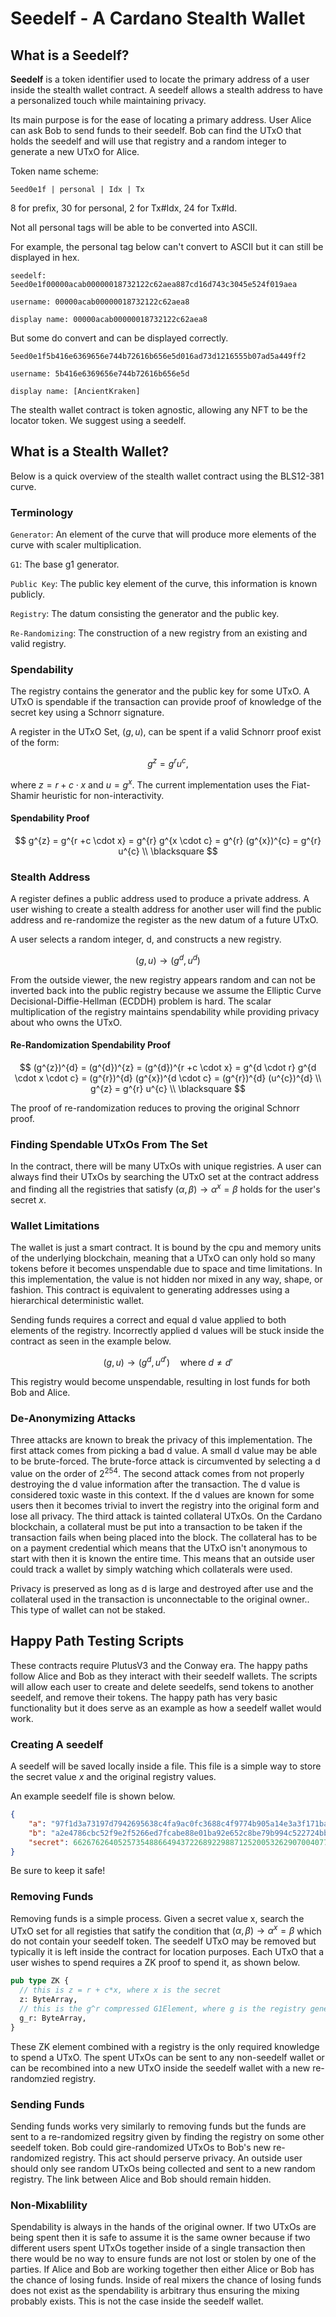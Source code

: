 # Seedelf - A Cardano Stealth Wallet

## What is a Seedelf?

**Seedelf** is a token identifier used to locate the primary address of a user inside the stealth wallet contract. A seedelf allows a stealth address to have a personalized touch while maintaining privacy.

Its main purpose is for the ease of locating a primary address. User Alice can ask Bob to send funds to their seedelf. Bob can find the UTxO that holds the seedelf and will use that registry and a random integer to generate a new UTxO for Alice.

Token name scheme:

```
5eed0e1f | personal | Idx | Tx
```

8 for prefix, 30 for personal, 2 for Tx#Idx, 24 for Tx#Id.

Not all personal tags will be able to be converted into ASCII.

For example, the personal tag below can't convert to ASCII but it can still be displayed in hex.

```
seedelf: 5eed0e1f00000acab00000018732122c62aea887cd16d743c3045e524f019aea

username: 00000acab00000018732122c62aea8

display name: 00000acab00000018732122c62aea8
```

But some do convert and can be displayed correctly.

```
5eed0e1f5b416e6369656e744b72616b656e5d016ad73d1216555b07ad5a449ff2

username: 5b416e6369656e744b72616b656e5d

display name: [AncientKraken]
```

The stealth wallet contract is token agnostic, allowing any NFT to be the locator token. We suggest using a seedelf.

## What is a Stealth Wallet?

Below is a quick overview of the stealth wallet contract using the BLS12-381 curve.

### Terminology

`Generator`: An element of the curve that will produce more elements of the curve with scaler multiplication.

`G1`: The base g1 generator.

`Public Key`: The public key element of the curve, this information is known publicly.

`Registry`: The datum consisting the generator and the public key.

`Re-Randomizing`: The construction of a new registry from an existing and valid registry.

### Spendability

The registry contains the generator and the public key for some UTxO. A UTxO is spendable if the transaction can provide proof of knowledge of the secret key using a Schnorr signature.

A register in the UTxO Set, $(g, u)$, can be spent if a valid Schnorr proof exist of the form:

$$
g^{z} = g^r u^c,
$$

where $z = r + c \cdot x$ and $u = g^{x}$. The current implementation uses the Fiat-Shamir heuristic for non-interactivity.

#### Spendability Proof

$$
g^{z} = g^{r +c \cdot x} = g^{r} g^{x \cdot c} = g^{r} (g^{x})^{c}  = g^{r} u^{c} \\ \blacksquare
$$ 


### Stealth Address

A register defines a public address used to produce a private address. A user wishing to create a stealth address for another user will find the public address and re-randomize the register as the new datum of a future UTxO.

A user selects a random integer, d, and constructs a new registry.

$$
(g, u) \rightarrow (g^{d}, u^{d})
$$

From the outside viewer, the new registry appears random and can not be inverted back into the public registry because we assume the Elliptic Curve Decisional-Diffie-Hellman (ECDDH) problem is hard. The scalar multiplication of the registry maintains spendability while providing privacy about who owns the UTxO.

#### Re-Randomization Spendability Proof

$$
(g^{z})^{d} = (g^{d})^{z} = (g^{d})^{r +c \cdot x} = g^{d \cdot r} g^{d \cdot x \cdot c} = (g^{r})^{d} (g^{x})^{d \cdot c} = (g^{r})^{d} (u^{c})^{d} \\
g^{z} = g^{r} u^{c} \\ \blacksquare
$$

The proof of re-randomization reduces to proving the original Schnorr proof.

### Finding Spendable UTxOs From The Set

In the contract, there will be many UTxOs with unique registries. A user can always find their UTxOs by searching the UTxO set at the contract address and finding all the registries that satisfy $(\alpha, \beta) \rightarrow \alpha^{x} = \beta$ holds for the user's secret $x$.

### Wallet Limitations

The wallet is just a smart contract. It is bound by the cpu and memory units of the underlying blockchain, meaning that a UTxO can only hold so many tokens before it becomes unspendable due to space and time limitations. In this implementation, the value is not hidden nor mixed in any way, shape, or fashion. This contract is equivalent to generating addresses using a hierarchical deterministic wallet.

Sending funds requires a correct and equal d value applied to both elements of the registry. Incorrectly applied d values will be stuck inside the contract as seen in the example below.

$$
(g, u) \rightarrow (g^{d}, u^{d'}) \quad \text{where } d \neq d'
$$

This registry would become unspendable, resulting in lost funds for both Bob and Alice.

### De-Anonymizing Attacks

Three attacks are known to break the privacy of this implementation. The first attack comes from picking a bad d value. A small d value may be able to be brute-forced. The brute-force attack is circumvented by selecting a d value on the order of $2^{254}$. The second attack comes from not properly destroying the d value information after the transaction. The d value is considered toxic waste in this context. If the d values are known for some users then it becomes trivial to invert the registry into the original form and lose all privacy. The third attack is tainted collateral UTxOs. On the Cardano blockchain, a collateral must be put into a transaction to be taken if the transaction fails when being placed into the block. The collateral has to be on a payment credential which means that the UTxO isn't anonymous to start with then it is known the entire time. This means that an outside user could track a wallet by simply watching which collaterals were used.

Privacy is preserved as long as d is large and destroyed after use and the collateral used in the transaction is unconnectable to the original owner.. This type of wallet can not be staked.

## Happy Path Testing Scripts

These contracts require PlutusV3 and the Conway era. The happy paths follow Alice and Bob as they interact with their seedelf wallets. The scripts will allow each user to create and delete seedelfs, send tokens to another seedelf, and remove their tokens. The happy path has very basic functionality but it does serve as an example as how a seedelf wallet would work.

### Creating A seedelf

A seedelf will be saved locally inside a file. This file is a simple way to store the secret value $x$ and the original registry values.

An example seedelf file is shown below.
```json
{
    "a": "97f1d3a73197d7942695638c4fa9ac0fc3688c4f9774b905a14e3a3f171bac586c55e83ff97a1aeffb3af00adb22c6bb",
    "b": "a2e4786cbc52f9e2f5266ed7fcabe88e01ba92e652c8be79b994c522724bba015ccdd038f42aa03f907a0f6ffe16fc4c",
    "secret": 6626762640525735488664943722689229887125200532629070040776184331198666927087
}
```

Be sure to keep it safe!

### Removing Funds

Removing funds is a simple process. Given a secret value x, search the UTxO set for all registies that satify the condition that $(\alpha, \beta) \rightarrow \alpha^{x} = \beta$ which do not contain your seedelf token. The seedelf UTxO may be removed but typically it is left inside the contract for location purposes. Each UTxO that a user wishes to spend requires a ZK proof to spend it, as shown below.


```rust
pub type ZK {
  // this is z = r + c*x, where x is the secret
  z: ByteArray,
  // this is the g^r compressed G1Element, where g is the registry generator
  g_r: ByteArray,
}
```

These ZK element combined with a registry is the only required knowledge to spend a UTxO. The spent UTxOs can be sent to any non-seedelf wallet or can be recombined into a new UTxO inside the seedelf wallet with a new re-randomzied registry.

### Sending Funds

Sending funds works very similarly to removing funds but the funds are sent to a re-randomized regsitry given by finding the registry on some other seedelf token. Bob could gire-randomized UTxOs to Bob's new re-randomized registry. This act should perserve privacy. An outside user should only see random UTxOs being collected and sent to a new random registry. The link between Alice and Bob should remain hidden.


### Non-Mixablility

Spendability is always in the hands of the original owner. If two UTxOs are being spent then it is safe to assume it is the same owner because if two different users spent UTxOs together inside of a single transaction then there would be no way to ensure funds are not lost or stolen by one of the parties. If Alice and Bob are working together then either Alice or Bob has the chance of losing funds. Inside of real mixers the chance of losing funds does not exist as the spendability is arbitrary thus ensuring the mixing probably exists. This is not the case inside the seedelf wallet.